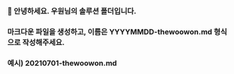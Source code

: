 ### 👏 안녕하세요. 우원님의 솔루션 폴더입니다.

### 마크다운 파일을 생성하고, 이름은 YYYYMMDD-thewoowon.md 형식으로 작성해주세요.

### 예시) 20210701-thewoowon.md